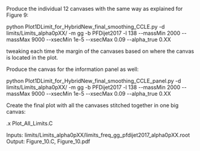 Produce the individual 12 canvases with the same way as explained for Figure 9:

python Plot1DLimit_for_HybridNew_final_smoothing_CCLE.py -d limits/Limits_alpha0pXX/ -m gg -b PFDijet2017 -l 138 --massMin 2000 --massMax 9000  --xsecMin 1e-5 --xsecMax 0.09 --alpha_true 0.XX

tweaking each time the margin of the canvases based on where the canvas is located in the plot.

Produce the canvas for the information panel as well:

python Plot1DLimit_for_HybridNew_final_smoothing_CCLE_panel.py -d limits/Limits_alpha0pXX/ -m gg -b PFDijet2017 -l 138 --massMin 2000 --massMax 9000  --xsecMin 1e-5 --xsecMax 0.09 --alpha_true 0.XX

Create the final plot with all the canvases stitched together in one big canvas:

.x Plot_All_Limits.C

Inputs: limits/Limits_alpha0pXX/limits_freq_gg_pfdijet2017_alpha0pXX.root
Output: Figure_10.C, Figure_10.pdf
